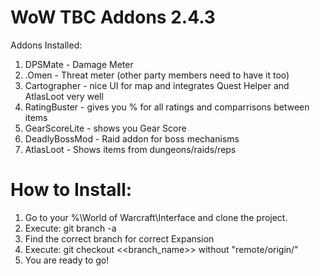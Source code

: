 # WoW TBC Addons 2.4.3

Addons Installed:
1. DPSMate - Damage Meter
2. .Omen - Threat meter (other party members need to have it too)
3. Cartographer - nice UI for map and integrates Quest Helper and AtlasLoot very well
4. RatingBuster - gives you % for all ratings and comparrisons between items
5. GearScoreLite - shows you Gear Score
6. DeadlyBossMod - Raid addon for boss mechanisms
7. AtlasLoot - Shows items from dungeons/raids/reps

# How to Install: 
1. Go to your %\World of Warcraft\Interface and clone the project.
2. Execute: git branch -a
3. Find the correct branch for correct Expansion
4. Execute: git checkout <<branch_name>> without "remote/origin/"
5. You are ready to go!